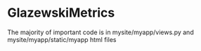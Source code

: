 # GlazewskiMetrics

The majority of important code is in mysite/myapp/views.py and mysite/myapp/static/myapp html files
